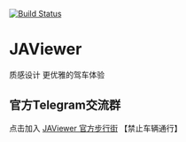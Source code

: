 [![Build Status](https://travis-ci.com/kenneth-lin/JAViewer.svg?branch=master)](https://travis-ci.com/kenneth-lin/JAViewer)

# JAViewer
质感设计 更优雅的驾车体验
## 官方Telegram交流群
点击加入 [JAViewer 官方步行街](https://t.me/joinchat/Bp7eL0ehwp4WI-GxWxitQg) 【禁止车辆通行】
